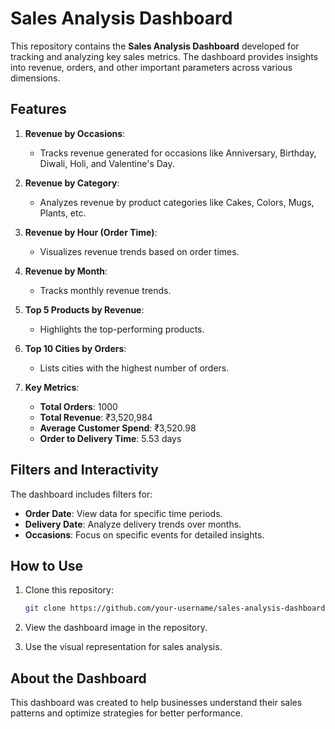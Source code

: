 
# Sales Analysis Dashboard

This repository contains the **Sales Analysis Dashboard** developed for tracking and analyzing key sales metrics. The dashboard provides insights into revenue, orders, and other important parameters across various dimensions.

## Features

1. **Revenue by Occasions**:
   - Tracks revenue generated for occasions like Anniversary, Birthday, Diwali, Holi, and Valentine's Day.

2. **Revenue by Category**:
   - Analyzes revenue by product categories like Cakes, Colors, Mugs, Plants, etc.

3. **Revenue by Hour (Order Time)**:
   - Visualizes revenue trends based on order times.

4. **Revenue by Month**:
   - Tracks monthly revenue trends.

5. **Top 5 Products by Revenue**:
   - Highlights the top-performing products.

6. **Top 10 Cities by Orders**:
   - Lists cities with the highest number of orders.

7. **Key Metrics**:
   - **Total Orders**: 1000
   - **Total Revenue**: ₹3,520,984
   - **Average Customer Spend**: ₹3,520.98
   - **Order to Delivery Time**: 5.53 days

## Filters and Interactivity

The dashboard includes filters for:
- **Order Date**: View data for specific time periods.
- **Delivery Date**: Analyze delivery trends over months.
- **Occasions**: Focus on specific events for detailed insights.

## How to Use

1. Clone this repository:
   ```bash
   git clone https://github.com/your-username/sales-analysis-dashboard.git
   ```

2. View the dashboard image in the repository.

3. Use the visual representation for sales analysis.

## About the Dashboard

This dashboard was created to help businesses understand their sales patterns and optimize strategies for better performance.



